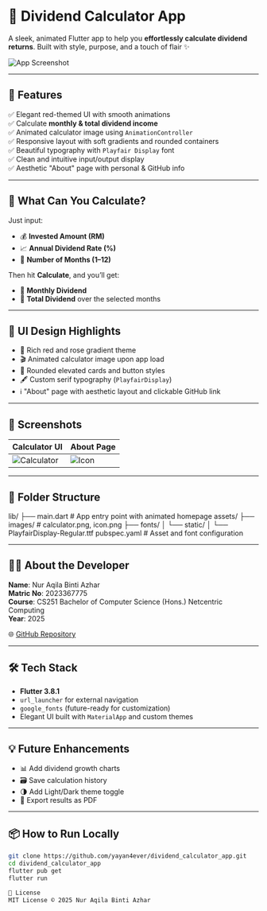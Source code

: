 # 🎯 Dividend Calculator App

A sleek, animated Flutter app to help you **effortlessly calculate dividend returns**. Built with style, purpose, and a touch of flair ✨

![App Screenshot](assets/images/calculator.png)

---

## 🚀 Features

✅ Elegant red-themed UI with smooth animations  
✅ Calculate **monthly & total dividend income**  
✅ Animated calculator image using `AnimationController`  
✅ Responsive layout with soft gradients and rounded containers  
✅ Beautiful typography with `Playfair Display` font  
✅ Clean and intuitive input/output display  
✅ Aesthetic "About" page with personal & GitHub info

---

## 🧮 What Can You Calculate?

Just input:
- 💰 **Invested Amount (RM)**
- 📈 **Annual Dividend Rate (%)**
- 📆 **Number of Months (1–12)**

Then hit **Calculate**, and you’ll get:
- 🧾 **Monthly Dividend**
- 🎉 **Total Dividend** over the selected months

---

## 🎨 UI Design Highlights

- 🍷 Rich red and rose gradient theme
- 🎬 Animated calculator image upon app load
- 📐 Rounded elevated cards and button styles
- 🖋️ Custom serif typography (`PlayfairDisplay`)
- ℹ️ "About" page with aesthetic layout and clickable GitHub link

---

## 📸 Screenshots

| Calculator UI | About Page |
|---------------|------------|
| ![Calculator](assets/images/calculator.png) | ![Icon](assets/images/icon.png) |

---

## 📁 Folder Structure
lib/
├── main.dart         # App entry point with animated homepage
assets/
├── images/           # calculator.png, icon.png
├── fonts/
│   └── static/
│       └── PlayfairDisplay-Regular.ttf
pubspec.yaml          # Asset and font configuration


---

## 👩‍💻 About the Developer

**Name**: Nur Aqila Binti Azhar  
**Matric No**: 2023367775  
**Course**: CS251 Bachelor of Computer Science (Hons.) Netcentric Computing  
**Year**: 2025

🌐 [GitHub Repository](https://github.com/yayan4ever/dividend_calculator_app)

---

## 🛠 Tech Stack

- **Flutter 3.8.1**
- `url_launcher` for external navigation
- `google_fonts` (future-ready for customization)
- Elegant UI built with `MaterialApp` and custom themes

---

## 💡 Future Enhancements

- 📊 Add dividend growth charts
- 🗃 Save calculation history
- 🌗 Add Light/Dark theme toggle
- 📄 Export results as PDF

---

## 📦 How to Run Locally

```bash
git clone https://github.com/yayan4ever/dividend_calculator_app.git
cd dividend_calculator_app
flutter pub get
flutter run

📜 License
MIT License © 2025 Nur Aqila Binti Azhar
